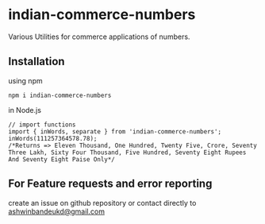 # indian-commerce-numbers
Various Utilities for commerce applications of numbers.

## Installation
using npm
```
npm i indian-commerce-numbers
```
in Node.js

```
// import functions
import { inWords, separate } from 'indian-commerce-numbers';
inWords(111257364578.78);
/*Returns => Eleven Thousand, One Hundred, Twenty Five, Crore, Seventy Three Lakh, Sixty Four Thousand, Five Hundred, Seventy Eight Rupees And Seventy Eight Paise Only*/
```
## For Feature requests and error reporting
create an issue on github repository
or contact directly to ashwinbandeukd@gmail.com
